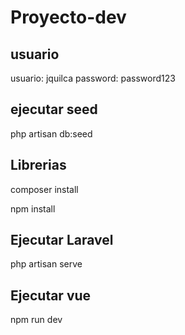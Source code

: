 # Proyecto-dev

## usuario
usuario: jquilca
password: password123


## ejecutar seed

php artisan db:seed

## Librerias
composer install

npm install

## Ejecutar Laravel
php artisan serve

## Ejecutar vue
npm run dev

